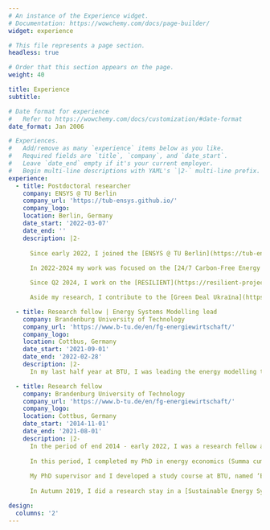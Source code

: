 ```yaml
---
# An instance of the Experience widget.
# Documentation: https://wowchemy.com/docs/page-builder/
widget: experience

# This file represents a page section.
headless: true

# Order that this section appears on the page.
weight: 40

title: Experience
subtitle:

# Date format for experience
#   Refer to https://wowchemy.com/docs/customization/#date-format
date_format: Jan 2006

# Experiences.
#   Add/remove as many `experience` items below as you like.
#   Required fields are `title`, `company`, and `date_start`.
#   Leave `date_end` empty if it's your current employer.
#   Begin multi-line descriptions with YAML's `|2-` multi-line prefix.
experience:
  - title: Postdoctoral researcher
    company: ENSYS @ TU Berlin
    company_url: 'https://tub-ensys.github.io/'
    company_logo: 
    location: Berlin, Germany
    date_start: '2022-03-07'
    date_end: ''
    description: |2-
    
      Since early 2022, I joined the [ENSYS @ TU Berlin](https://tub-ensys.github.io/) group as a research scientist. We use methods from operations research and mathematical optimization researching the most cost-effective pathways to reduce greenhouse gas emissions in energy systems. Our group maintains the [PyPSA ecosystem](https://pypsa.org/#about) - an open-source python environment for state-of-the-art energy system modelling. 
      
      In 2022-2024 my work was focused on the [24/7 Carbon-Free Energy by 2030](https://sustainability.google/progress/energy/) project, in a collaboration with Google. Project webpage -- [247cfe.github.io](https://irieo.github.io/247cfe.github.io/) -- tracks history of all work we did for this project. This research work is open and reproducible: [github.com/PyPSA/247-cfe](https://github.com/PyPSA/247-cfe)

      Since Q2 2024, I work on the [RESILIENT](https://resilient-project.github.io/) research project, financed by the public funds. The project aims to improve our abilities to plan energy infrastructure in a resilient way.

      Aside my research, I contribute to the [Green Deal Ukraїna](https://greendealukraina.org/) project that aims to set up a Think Tank that will provide modelling-based support for Ukrainian governmental institutions, policymakers, and society in rebuilding the Ukrainian economy and energy sector during and after this [terrible war](https://en.wikipedia.org/wiki/Russian_invasion_of_Ukraine).

  - title: Research fellow | Energy Systems Modelling lead  
    company: Brandenburg University of Technology
    company_url: 'https://www.b-tu.de/en/fg-energiewirtschaft/'
    company_logo: 
    location: Cottbus, Germany
    date_start: '2021-09-01'
    date_end: '2022-02-28'
    description: |2-
      In my last half year at BTU, I was leading the energy modelling team at the [Chair of Energy Economics](https://www.b-tu.de/en/fg-energiewirtschaft/page). We worked on independent research projects, as well as on acquisition and implementation of third-party funded projects with industry and government stakeholders. My job in leading the team included managing ongoing research activities, modelling workflow and making sure we do the right things.

  - title: Research fellow
    company: Brandenburg University of Technology
    company_url: 'https://www.b-tu.de/en/fg-energiewirtschaft/'
    company_logo: 
    location: Cottbus, Germany
    date_start: '2014-11-01'
    date_end: '2021-08-01'
    description: |2-
      In the period of end 2014 - early 2022, I was a research fellow at the [Chair of Energy Economics](https://www.b-tu.de/en/fg-energiewirtschaft/page) at Brandenburg University of Technology. I have carried out research on energy economics and energy systems modeling. The topics included infrastructure investments, decisions under uncertainty, robust planning of energy systems, risk-aversion, sector coupling and energy auctions.
      
      In this period, I completed my PhD in energy economics (Summa cum laude) under supervision of [Prof. Felix Müsgens](https://www.b-tu.de/en/fg-energiewirtschaft/team/chairholder). My cumulative thesis is titled '*Modeling challenges of modern energy markets: studies on uncertainty, complexity, and constant change*' and is published in [open access](https://doi.org/10.26127/BTUOpen-5976).
      
      My PhD supervisor and I developed a study course at BTU, named ‘Energy systems modelling’. The class focuses on the intersection of energy economics, operations research and energy modelling. The course gets usually very warm feedback from students. Some of the teaching materials are available on the [GitHub repository](https://github.com/Irieo/EnergySystemsModelling-course). 
      
      In Autumn 2019, I did a research stay in a [Sustainable Energy Systems Integration & Transitions Group headed by Dr. Madeleine McPherson at UVIC](https://sesit.cive.uvic.ca/), Victoria BC, Canada. My work there focused on robust optimization algorithms applied to electricity system expansion problems. Victoria BC is simply a fantastic place.

design:
  columns: '2'
---
```

